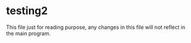 # testing2
This file just for reading purpose, any changes in this file will not reflect in the main program.
